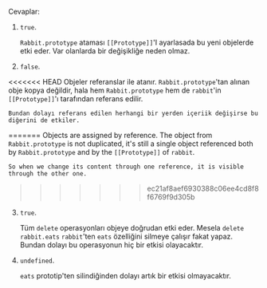 
Cevaplar:

1. `true`. 

    `Rabbit.prototype` ataması `[[Prototype]]`'I ayarlasada bu yeni objelerde etki eder. Var olanlarda bir değişikliğe neden olmaz.
    

2. `false`. 

<<<<<<< HEAD
    Objeler referanslar ile atanır. `Rabbit.prototype`'tan alınan obje kopya değildir, hala hem `Rabbit.prototype` hem de `rabbit`'in `[[Prototype]]`'ı tarafından referans edilir.
    
    Bundan dolayı referans edilen herhangi bir yerden içeriik değişirse bu diğerini de etkiler.
    
=======
    Objects are assigned by reference. The object from `Rabbit.prototype` is not duplicated, it's still a single object referenced both by `Rabbit.prototype` and by the `[[Prototype]]` of `rabbit`. 

    So when we change its content through one reference, it is visible through the other one.

>>>>>>> ec21af8aef6930388c06ee4cd8f8f6769f9d305b
3. `true`.

    Tüm  `delete` operasyonları objeye doğrudan etki eder. Mesela `delete rabbit.eats` `rabbit`'ten `eats` özelliğini silmeye çalışır fakat yapaz. Bundan dolayı bu operasyonun hiç bir etkisi olayacaktır.
    
4. `undefined`.

    `eats` prototip'ten silindiğinden dolayı artık bir etkisi olmayacaktır.